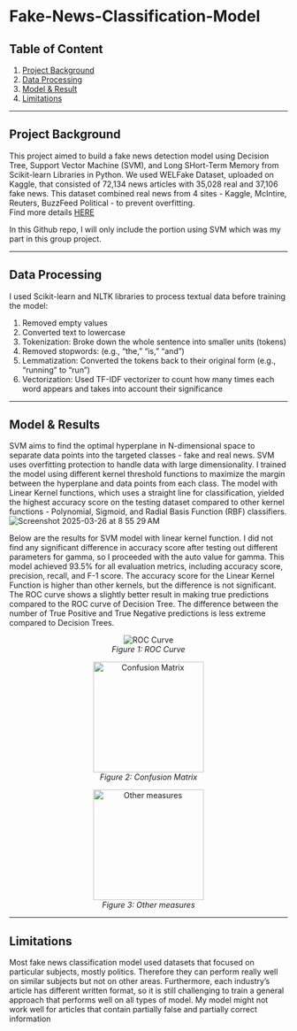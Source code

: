 # Fake-News-Classification-Model

## Table of Content  
1. [Project Background](#project-background)  
2. [Data Processing](#data-processing)  
3. [Model & Result](#model--result)  
4. [Limitations](#limitations)  

---

## Project Background  
This project aimed to build a fake news detection model using Decision Tree, Support Vector Machine (SVM), and Long SHort-Term Memory from Scikit-learn Libraries in Python. We used WELFake Dataset, uploaded on Kaggle, that consisted of 72,134 news articles with 35,028 real and 37,106 fake news. This dataset combined real news from 4 sites - Kaggle, McIntire, Reuters, BuzzFeed Political - to prevent overfitting.  
Find more details [HERE](https://www.kaggle.com/datasets/saurabhshahane/fake-news-classification/data)

In this Github repo, I will only include the portion using SVM which was my part in this group project.

---

## Data Processing  
I used Scikit-learn and NLTK libraries to process textual data before training the model:  
1. Removed empty values  
2. Converted text to lowercase  
3. Tokenization: Broke down the whole sentence into smaller units (tokens)  
4. Removed stopwords: (e.g., “the,” “is,” “and”)  
5. Lemmatization: Converted the tokens back to their original form (e.g., “running” to “run”)  
6. Vectorization: Used TF-IDF vectorizer to count how many times each word appears and takes into account their significance

---

## Model & Results  
SVM aims to find the optimal hyperplane in N-dimensional space to separate data points into the targeted classes - fake and real news. SVM uses overfitting protection to handle data with large dimensionality. I trained the model using different kernel threshold functions to maximize the margin between the hyperplane and data points from each class. The model with Linear Kernel functions, which uses a straight line for classification, yielded the highest accuracy score on the testing dataset compared to other kernel functions - Polynomial, Sigmoid, and Radial Basis Function (RBF) classifiers.  
![Screenshot 2025-03-26 at 8 55 29 AM](https://github.com/user-attachments/assets/c6ecac6c-455e-46f1-9c20-15833bc2a783)

Below are the results for SVM model with linear kernel function. I did not find any significant difference in accuracy score after testing out different parameters for gamma, so I proceeded with the auto value for gamma. This model achieved 93.5% for all evaluation metrics, including accuracy score, precision, recall, and F-1 score. The accuracy score for the  Linear Kernel Function is higher than other kernels, but the difference is not significant. The ROC curve shows a slightly better result in making true predictions compared to the ROC curve of Decision Tree. The difference between the number of True Positive and True Negative predictions is less extreme compared to Decision Trees. 

<p align="center">
  <img src="https://github.com/user-attachments/assets/edbcce68-5e78-4366-a53f-624a30a13609" alt="ROC Curve"/>
  <br>
  <em>Figure 1: ROC Curve</em>
</p>


<p align="center">
  <img src="https://github.com/user-attachments/assets/263d2461-8b4e-4353-aa12-d484330ca185" alt="Confusion Matrix" width = 200/>
  <br>
  <em>Figure 2: Confusion Matrix</em>
</p>


<p align="center">
  <img src="https://github.com/user-attachments/assets/6bc4a051-856d-4cee-ad0e-23cd0b9249e0" alt="Other measures" width = 200/>
  <br>
  <em>Figure 3: Other measures</em>
</p>

---

## Limitations  
Most fake news classification model used datasets that focused on particular subjects, mostly politics. Therefore they can perform really well on similar subjects but not on other areas. Furthermore, each industry’s article has different written format, so it is still challenging to train a general approach that performs well on all types of model. My model might not work well for articles that contain partially false and partially correct information
